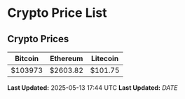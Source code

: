 # Crypto Price List

## Crypto Prices
| Bitcoin | Ethereum | Litecoin |
| ------- | -------- | -------- |
| $103973 | $2603.82 | $101.75 |
**Last Updated:** 2025-05-13 17:44 UTC
**Last Updated:** $DATE$
